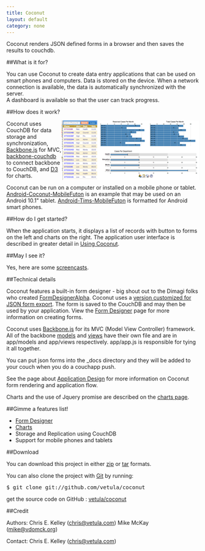 ```yaml
--- 
title: Coconut
layout: default
category: none
---
```


Coconut renders JSON defined forms in a browser and then saves the results to couchdb.

##What is it for?

You can use Coconut to create data entry applications that can be used on smart phones and computers. 
Data is stored on the device. When a network connection is available,  the data is automatically synchronized with the server.  
A dashboard is available so that the user can track progress.

##How does it work?

<a href="images/coconut_dashboard.png" style="text-decoration:underline"><img src="images/coconut_dashboard_small.png" align="right"/></a>

Coconut uses CouchDB for data storage and synchronization, [Backbone.js](http://documentcloud.github.com/backbone) for MVC, 
[backbone-couchdb](https://github.com/janmonschke/backbone-couchdb) to connect backbone to CouchDB, and 
[D3](http://mbostock.github.com/d3/) for charts.

Coconut can be run on a computer or installed on a mobile phone or tablet. 
[Android-Coconut-MobileFuton](https://github.com/vetula/Android-Coconut-MobileFuton) is an example that may be used on an Android 10.1" tablet. 
[Android-Tims-MobileFuton](https://github.com/vetula/Android-Tims-MobileFuton) is formatted for Android smart phones.

##How do I get started?

When the application starts, it displays a list of records with button to forms on the left and charts on the right. 
The application user interface is described in greater detail in [Using Coconut](using.html). 

##May I see it?

Yes, here are some [screencasts](screencasts.html).

##Technical details

Coconut features a built-in form designer - 
big shout out to the Dimagi folks who created [FormDesignerAlpha](https://github.com/dimagi/FormDesignerAlpha). 
Coconut uses a [version customized for JSON form export](https://github.com/vetula/FormDesignerAlpha). 
The form is saved to the CouchDB and may then be used by your application. 
View the [Form Designer](form_designer.html) page for more information on creating forms.

Coconut uses [Backbone.js](http://documentcloud.github.com/backbone) for its MVC (Model View Controller) framework. 
All of the backbone [models](http://documentcloud.github.com/backbone/#Model) and [views](http://documentcloud.github.com/backbone/#Model) have their own file and are in app/models and app/views respectively. 
app/app.js is responsible for tying it all together.

You can put json forms into the \_docs directory and they will be added to your couch when you do a couchapp push.

See the page about [Application Design](app_design.html) for more information on Coconut form rendering and application flow.

Charts and the use of Jquery promise are described on the [charts page](charts.html).

##Gimme a features list!

* [Form Designer](form_designer.html)
* [Charts](charts.html)
* Storage and Replication using CouchDB
* Support for mobile phones and tablets

##Download

You can download this project in either
<a href="http://github.com/vetula/coconut/zipball/master">zip</a> or
<a href="http://github.com/vetula/coconut/tarball/master">tar</a> formats.

You can also clone the project with <a href="http://git-scm.com">Git</a> by running:
  <pre>$ git clone git://github.com/vetula/coconut</pre>

get the source code on GitHub : <a href="http://github.com/vetula/coconut">vetula/coconut</a>

##Credit

Authors: Chris E. Kelley (chris@vetula.com)
Mike McKay (mike@vdomck.org)  

Contact: Chris E. Kelley (chris@vetula.com)

  <script type="text/javascript">
var gaJsHost = (("https:" == document.location.protocol) ? "https://ssl." : "http://www.");
document.write(unescape("%3Cscript src='" + gaJsHost + "google-analytics.com/ga.js' type='text/javascript'%3E%3C/script%3E"));
</script>
<script type="text/javascript">
try {
var pageTracker = _gat._getTracker("UA-22835379-4");
pageTracker._trackPageview();
} catch(err) {}</script>
